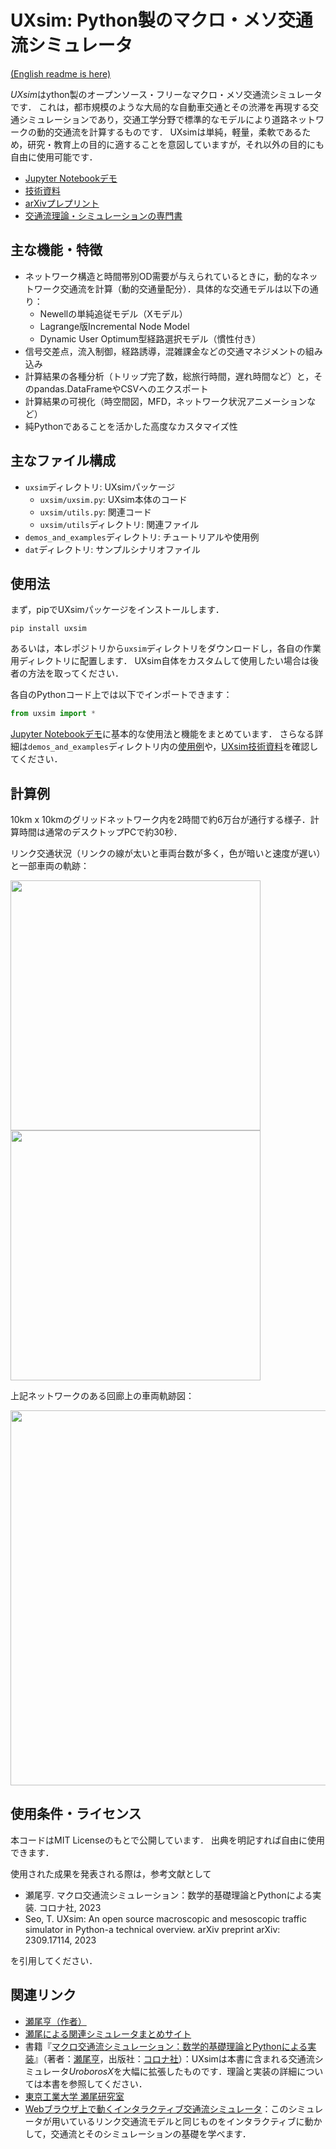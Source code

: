 # UXsim: Python製のマクロ・メソ交通流シミュレータ

[(English readme is here)](https://github.com/toruseo/UXsim/blob/main/README.md)

*UXsim*はython製のオープンソース・フリーなマクロ・メソ交通流シミュレータです．
これは，都市規模のような大局的な自動車交通とその渋滞を再現する交通シミュレーションであり，交通工学分野で標準的なモデルにより道路ネットワークの動的交通流を計算するものです．
UXsimは単純，軽量，柔軟であるため，研究・教育上の目的に適することを意図していますが，それ以外の目的にも自由に使用可能です．

- [Jupyter Notebookデモ](https://github.com/toruseo/UXsim/blob/main/demos_and_examples/demo_notebook_01.ipynb)
- [技術資料](https://toruseo.jp/UXsim/docs/index.html)
- [arXivプレプリント](https://arxiv.org/abs/2309.17114)
- [交通流理論・シミュレーションの専門書](https://www.coronasha.co.jp/np/isbn/9784339052794/)


## 主な機能・特徴

- ネットワーク構造と時間帯別OD需要が与えられているときに，動的なネットワーク交通流を計算（動的交通量配分）．具体的な交通モデルは以下の通り：
	- Newellの単純追従モデル（Xモデル）
	- Lagrange版Incremental Node Model
	- Dynamic User Optimum型経路選択モデル（慣性付き）
- 信号交差点，流入制御，経路誘導，混雑課金などの交通マネジメントの組み込み
- 計算結果の各種分析（トリップ完了数，総旅行時間，遅れ時間など）と，そのpandas.DataFrameやCSVへのエクスポート
- 計算結果の可視化（時空間図，MFD，ネットワーク状況アニメーションなど）
- 純Pythonであることを活かした高度なカスタマイズ性

## 主なファイル構成

- `uxsim`ディレクトリ: UXsimパッケージ
	- `uxsim/uxsim.py`: UXsim本体のコード
	- `uxsim/utils.py`: 関連コード
 	- `uxsim/utils`ディレクトリ: 関連ファイル
- `demos_and_examples`ディレクトリ: チュートリアルや使用例
- `dat`ディレクトリ: サンプルシナリオファイル

## 使用法

まず，pipでUXsimパッケージをインストールします．
```
pip install uxsim
```
あるいは，本レポジトリから`uxsim`ディレクトリをダウンロードし，各自の作業用ディレクトリに配置します．
UXsim自体をカスタムして使用したい場合は後者の方法を取ってください．

各自のPythonコード上では以下でインポートできます：
```python
from uxsim import *
```

[Jupyter Notebookデモ](https://github.com/toruseo/UXsim/blob/main/demos_and_examples/demo_notebook_01.ipynb)に基本的な使用法と機能をまとめています．
さらなる詳細は`demos_and_examples`ディレクトリ内の[使用例](https://github.com/toruseo/UXsim/tree/main/demos_and_examples)や，[UXsim技術資料](https://toruseo.jp/UXsim/docs/index.html)を確認してください．

## 計算例

10km x 10kmのグリッドネットワーク内を2時間で約6万台が通行する様子．計算時間は通常のデスクトップPCで約30秒．

リンク交通状況（リンクの線が太いと車両台数が多く，色が暗いと速度が遅い）と一部車両の軌跡：
<p float="left">
<img src="https://github.com/toruseo/UXsim/blob/images/gridnetwork_macro.gif" width="400"/>
<img src="https://github.com/toruseo/UXsim/blob/images/gridnetwork_fancy.gif" width="400"/>
</p>

上記ネットワークのある回廊上の車両軌跡図：

<img src="https://github.com/toruseo/UXsim/blob/images/tsd_traj_links_grid.png" width="600">

## 使用条件・ライセンス

本コードはMIT Licenseのもとで公開しています．
出典を明記すれば自由に使用できます．

使用された成果を発表される際は，参考文献として

- 瀬尾亨. マクロ交通流シミュレーション：数学的基礎理論とPythonによる実装. コロナ社, 2023
- Seo, T. UXsim: An open source macroscopic and mesoscopic traffic simulator in Python-a technical overview. arXiv preprint arXiv: 2309.17114, 2023

を引用してください．

## 関連リンク

- [瀬尾亨（作者）](https://toruseo.jp/)
- [瀬尾による関連シミュレータまとめサイト](https://toruseo.jp/uxsim/)
- 書籍『[マクロ交通流シミュレーション：数学的基礎理論とPythonによる実装](https://www.coronasha.co.jp/np/isbn/9784339052794/)』（著者：[瀬尾亨](https://toruseo.jp/)，出版社：[コロナ社](https://www.coronasha.co.jp/)）：UXsimは本書に含まれる交通流シミュレータ*UroborosX*を大幅に拡張したものです．理論と実装の詳細については本書を参照してください．
- [東京工業大学 瀬尾研究室](http://seo.cv.ens.titech.ac.jp/)
- [Webブラウザ上で動くインタラクティブ交通流シミュレータ](http://seo.cv.ens.titech.ac.jp/traffic-flow-demo/bottleneck_jp.html)：このシミュレータが用いているリンク交通流モデルと同じものをインタラクティブに動かして，交通流とそのシミュレーションの基礎を学べます．
